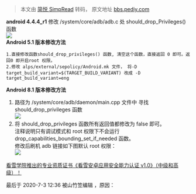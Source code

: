 > 本文由 [简悦 SimpRead](http://ksria.com/simpread/) 转码， 原文地址 [bbs.pediy.com](https://bbs.pediy.com/thread-260471.htm)

**android 4.4.4_r1** 修改 /system/core/adb/adb.c 处 should_drop_Privileges() 函数  
![](https://bbs.pediy.com/upload/attach/202007/778210_QUA5B5UP65UCJ6S.png)  
**Android 5.1 版本修改方法**

```
1.直接修改函数should_drop_privileges() 函数, 清空这个函数，直接返回 0 即可。返回0 即开启root 权限。
2.修改 alps/external/sepolicy/Android.mk 文件， 将-D target_build_variant=$(TARGET_BUILD_VARIANT) 改成 -D target_build_variant=eng

```

**Android 8.1 版本修改方法**  
1. 路径为 /system/core/adb/daemon/main.cpp 文件中 寻找 should_drop_privileges 函数  
![](https://bbs.pediy.com/upload/attach/202007/778210_5KFJCF92RAESBY3.png)  
2. 将 should_drop_privileges 函数所有返回值都修改为 false 即可。  
注释说明只有调试模式和 root 权限下不会运行 drop_capabilities_bounding_set_if_needed 函数。  
修改后刷机 adb 链接如下图默认 root 权限：  
![](https://bbs.pediy.com/upload/attach/202007/778210_9YNFZ44CXZYNZMQ.png)

[看雪学院推出的专业资质证书《看雪安卓应用安全能力认证 v1.0》（中级和高级）！](https://bbs.pediy.com/thread-265424.htm)

最后于 2020-7-3 12:36 被山竹笠编辑 ，原因：